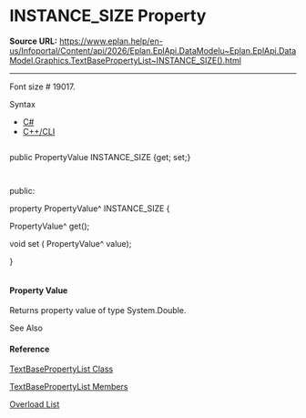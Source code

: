# INSTANCE_SIZE Property

**Source URL:** https://www.eplan.help/en-us/Infoportal/Content/api/2026/Eplan.EplApi.DataModelu~Eplan.EplApi.DataModel.Graphics.TextBasePropertyList~INSTANCE_SIZE().html

---

Font size # 19017.

Syntax

- [C#](#i-syntax-CS)
- [C++/CLI](#i-syntax-CPP2005)

```
```
public PropertyValue INSTANCE_SIZE {get; set;}
```
```

```
```
public:
property PropertyValue^ INSTANCE_SIZE {
   PropertyValue^ get();
   void set (    PropertyValue^ value);
}
```
```

#### Property Value

Returns property value of type System.Double.



See Also

#### Reference

[TextBasePropertyList Class](Eplan.EplApi.DataModelu~Eplan.EplApi.DataModel.Graphics.TextBasePropertyList.html)
  
[TextBasePropertyList Members](Eplan.EplApi.DataModelu~Eplan.EplApi.DataModel.Graphics.TextBasePropertyList_members.html)
  
[Overload List](Eplan.EplApi.DataModelu~Eplan.EplApi.DataModel.Graphics.TextBasePropertyList~INSTANCE_SIZE.html)